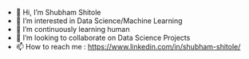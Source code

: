 - 👋 Hi, I’m Shubham Shitole
- 👀 I’m interested in Data Science/Machine Learning
- 🌱 I’m continuously learning human
- 💞️ I’m looking to collaborate on Data Science Projects
- 📫 How to reach me : https://www.linkedin.com/in/shubham-shitole/

<!---
Codie8/Codie8 is a ✨ special ✨ repository because its `README.md` (this file) appears on your GitHub profile.
You can click the Preview link to take a look at your changes.
--->
